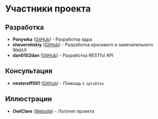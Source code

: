 # Участники проекта

## Разработка

- **Ponywka** ([GitHub](https://github.com/ponywka)) - Разработка ядра
- **shevernitskiy** ([GitHub](https://github.com/shevernitskiy)) - Разработка красивого и замечательного WebUI
- **dan0102dan** ([GitHub](https://github.com/dan0102dan)) - Разработка RESTful API

## Консультация

- **nesteroff561** ([GitHub](https://github.com/nesteroff561)) - Помощь с `iptables`

## Иллюстрации

- **OwlClare** ([Website](https://owlclare.art/)) - Логотип проекта